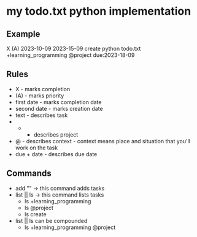 # my todo.txt python implementation 

## Example
X (A) 2023-10-09 2023-15-09 create python todo.txt +learning_programming @project due:2023-18-09

## Rules
- X - marks completion
- (A) - marks priority
- first date - marks completion date
- second date - marks creation date
- text - describes task
- + - describes project
- @ - describes context - context means place and situation that you'll work on the task
- due + date - describes due date


## Commands
- add "" -> this command adds tasks
- list || ls -> this command lists tasks
	- ls +learning_programming
	- ls @project
	- ls create
- list || ls can be compounded
	- ls +learning_programming @project

